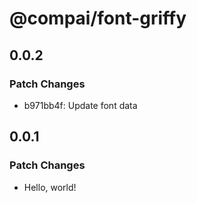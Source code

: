 # @compai/font-griffy

## 0.0.2

### Patch Changes

- b971bb4f: Update font data

## 0.0.1

### Patch Changes

- Hello, world!
